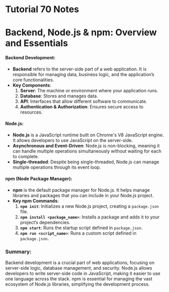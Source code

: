 # Tutorial **70** Notes

# Backend, Node.js & npm: Overview and Essentials

#### Backend Development:
- **Backend** refers to the server-side part of a web application. It is responsible for managing data, business logic, and the application’s core functionalities.
- **Key Components**:
  1. **Server**: The machine or environment where your application runs.
  2. **Database**: Stores and manages data.
  3. **API**: Interfaces that allow different software to communicate.
  4. **Authentication & Authorization**: Ensures secure access to resources.
  
#### Node.js:
- **Node.js** is a JavaScript runtime built on Chrome's V8 JavaScript engine. It allows developers to use JavaScript on the server-side.
- **Asynchronous and Event-Driven**: Node.js is non-blocking, meaning it can handle multiple operations simultaneously without waiting for each to complete.
- **Single-threaded**: Despite being single-threaded, Node.js can manage multiple operations through its event loop.

#### npm (Node Package Manager):
- **npm** is the default package manager for Node.js. It helps manage libraries and packages that you can include in your Node.js project.
- **Key npm Commands**:
  1. **`npm init`**: Initializes a new Node.js project, creating a `package.json` file.
  2. **`npm install <package_name>`**: Installs a package and adds it to your project’s dependencies.
  3. **`npm start`**: Runs the startup script defined in `package.json`.
  4. **`npm run <script_name>`**: Runs a custom script defined in `package.json`.

### Summary:
Backend development is a crucial part of web applications, focusing on server-side logic, database management, and security. Node.js allows developers to write server-side code in JavaScript, making it easier to use one language across the stack. npm is essential for managing the vast ecosystem of Node.js libraries, simplifying the development process.